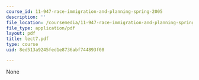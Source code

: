 ```yaml
---
course_id: 11-947-race-immigration-and-planning-spring-2005
description: ''
file_location: /coursemedia/11-947-race-immigration-and-planning-spring-2005/8ed513a9245fed1e8736abf744893f08_lect7.pdf
file_type: application/pdf
layout: pdf
title: lect7.pdf
type: course
uid: 8ed513a9245fed1e8736abf744893f08

---
```

None